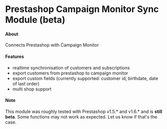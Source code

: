 # Prestashop Campaign Monitor Sync Module (beta)

#### About

Connects Prestashop with Campaign Monitor

#### Features

* realtime synchronisation of customers and subscriptions
* export customers from prestashop to campaign monitor
* export custom fields (currently supported: customer id, birthdate, date of last order)
* multi shop support

#### Note

This module was roughly tested with Prestashop v1.5.* and v1.6.* and is **still beta**.
Some functions may not work as expected.
Let us know if that's the case.
